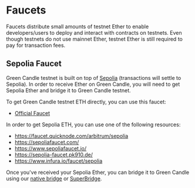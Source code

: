 # Faucets

Faucets distribute small amounts of testnet Ether to enable developers/users to deploy and interact with contracts on testnets.
Even though testnets do not use mainnet Ether, testnet Ether is still required to pay for transaction fees.

## Sepolia Faucet

Green Candle testnet is built on top of [Sepolia](https://www.alchemy.com/overviews/sepolia-testnet) (transactions will settle to Sepolia).
In order to receive Ether on Green Candle, you will need to get Sepolia Ether and bridge it to Green Candle testnet.

To get Green Candle testnet ETH directly, you can use this faucet:

- [Official Faucet](https://faucet.candl.green)

In order to get Sepolia ETH, you can use one of the following resources:

- https://faucet.quicknode.com/arbitrum/sepolia
- https://sepoliafaucet.com/
- https://www.sepoliafaucet.io/
- https://sepolia-faucet.pk910.de/
- https://www.infura.io/faucet/sepolia

Once you've received your Sepolia Ether, you can bridge it to Green Candle using our [native bridge](https://brdige-testnet.candl.green) or [SuperBridge](https://frame-testnet.testnets.superbridge.app).

